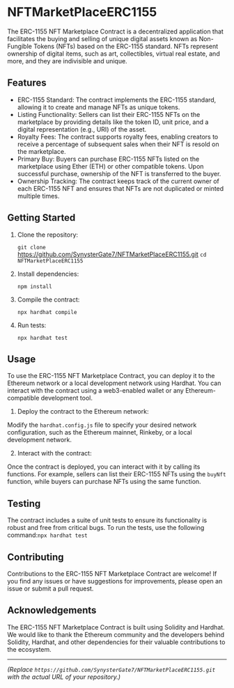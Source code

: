 # NFTMarketPlaceERC1155

The ERC-1155 NFT Marketplace Contract is a decentralized application that facilitates the buying and selling of unique digital assets known as Non-Fungible Tokens (NFTs) based on the ERC-1155 standard. NFTs represent ownership of digital items, such as art, collectibles, virtual real estate, and more, and they are indivisible and unique.

## Features

- ERC-1155 Standard: The contract implements the ERC-1155 standard, allowing it to create and manage NFTs as unique tokens.
- Listing Functionality: Sellers can list their ERC-1155 NFTs on the marketplace by providing details like the token ID, unit price, and a digital representation (e.g., URI) of the asset.
- Royalty Fees: The contract supports royalty fees, enabling creators to receive a percentage of subsequent sales when their NFT is resold on the marketplace.
- Primary Buy: Buyers can purchase ERC-1155 NFTs listed on the marketplace using Ether (ETH) or other compatible tokens. Upon successful purchase, ownership of the NFT is transferred to the buyer.
- Ownership Tracking: The contract keeps track of the current owner of each ERC-1155 NFT and ensures that NFTs are not duplicated or minted multiple times.

## Getting Started

1. Clone the repository:

   `git clone` https://github.com/SynysterGate7/NFTMarketPlaceERC1155.git
   `cd NFTMarketPlaceERC1155`

2. Install dependencies:

   `npm install`

3. Compile the contract:

   `npx hardhat compile`

4. Run tests:

   `npx hardhat test`

## Usage

To use the ERC-1155 NFT Marketplace Contract, you can deploy it to the Ethereum network or a local development network using Hardhat. You can interact with the contract using a web3-enabled wallet or any Ethereum-compatible development tool.

1. Deploy the contract to the Ethereum network:

Modify the `hardhat.config.js` file to specify your desired network configuration, such as the Ethereum mainnet, Rinkeby, or a local development network.

2. Interact with the contract:

Once the contract is deployed, you can interact with it by calling its functions. For example, sellers can list their ERC-1155 NFTs using the `buyNft` function, while buyers can purchase NFTs using the same function.

## Testing

The contract includes a suite of unit tests to ensure its functionality is robust and free from critical bugs. To run the tests, use the following command:`npx hardhat test`

## Contributing

Contributions to the ERC-1155 NFT Marketplace Contract are welcome! If you find any issues or have suggestions for improvements, please open an issue or submit a pull request.

## Acknowledgements

The ERC-1155 NFT Marketplace Contract is built using Solidity and Hardhat. We would like to thank the Ethereum community and the developers behind Solidity, Hardhat, and other dependencies for their valuable contributions to the ecosystem.

---

_(Replace `https://github.com/SynysterGate7/NFTMarketPlaceERC1155.git` with the actual URL of your repository.)_
